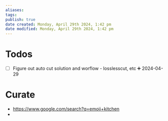 ```yaml
---
aliases: 
tags: 
publish: true
date created: Monday, April 29th 2024, 1:42 pm
date modified: Monday, April 29th 2024, 1:42 pm
---
```


# Todos
- [ ] Figure out auto cut solution and worflow - losslesscut, etc ➕ 2024-04-29

# Curate
- https://www.google.com/search?q=emoji+kitchen 
- 